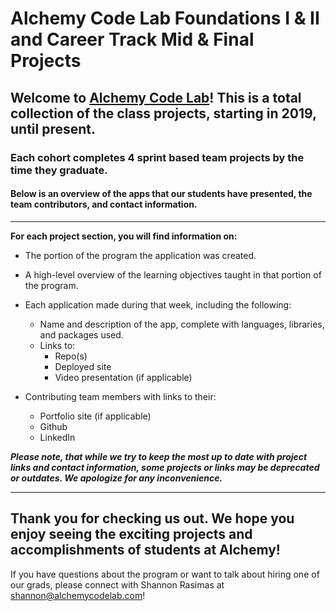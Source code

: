 # Alchemy Code Lab Foundations I & II and Career Track Mid & Final Projects

## Welcome to [Alchemy Code Lab](https://www.alchemycodelab.com/)! This is a total collection of the class projects, starting in 2019, until present. 

### Each cohort completes 4 sprint based team projects by the time they graduate. 

#### Below is an overview of the apps that our students have presented, the team contributors, and contact information. 
___

**For each project section, you will find information on:**
- The portion of the program the application was created.

- A high-level overview of the learning objectives taught in that portion of the program. 

- Each application made during that week, including the following:
  - Name and description of the app, complete with languages, libraries, and packages used.
  - Links to:
    - Repo(s)
    - Deployed site
    - Video presentation (if applicable)

- Contributing team members with links to their:
  - Portfolio site (if applicable)
  - Github
  - LinkedIn

***Please note, that while we try to keep the most up to date with project links and contact information, some projects or links may be deprecated or outdates. We apologize for any inconvenience.***
___
## Thank you for checking us out.  We hope you enjoy seeing the exciting projects and accomplishments of students at Alchemy!

If you have questions about the program or want to talk about hiring one of our grads, please connect with Shannon Rasimas at shannon@alchemycodelab.com!
